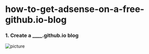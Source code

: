 # how-to-get-adsense-on-a-free-github.io-blog
<h3>1. Create a ____.github.io blog</h3>
<img src="pic_trulli.jpg" alt="picture">

